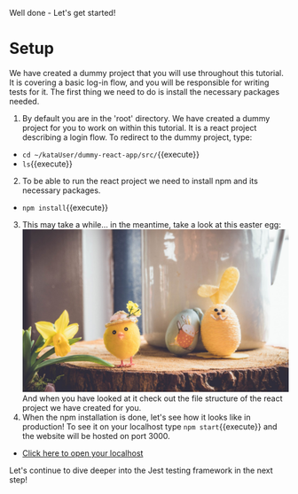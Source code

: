 Well done - Let's get started!

# Setup
We have created a dummy project that you will use throughout this tutorial. It is covering a basic log-in flow, and you will be responsible for writing tests for it. The first thing we need to do is install the necessary packages needed.

1. By default you are in the 'root' directory. We have created a dummy project for you to work on within this tutorial. It is a react project describing a login flow. To redirect to the dummy project, type:
 - `cd ~/kataUser/dummy-react-app/src/`{{execute}}
 - `ls`{{execute}}
2. To be able to run the react project we need to install npm and its necessary packages.
 - `npm install`{{execute}}
3. This may take a while... in the meantime, take a look at this easter egg: ![easteregg](./assets/easterEgg.png) And when you have looked at it check out the file structure of the react project we have created for you. 
4. When the npm installation is done, let's see how it looks like in production! To see it on your localhost type `npm start`{{execute}} and the website will be hosted on port 3000.
 - [Click here to open your localhost](https://[[HOST_SUBDOMAIN]]-3000-[[KATACODA_HOST]].environments.katacoda.com/)

Let's continue to dive deeper into the Jest testing framework in the next step!






